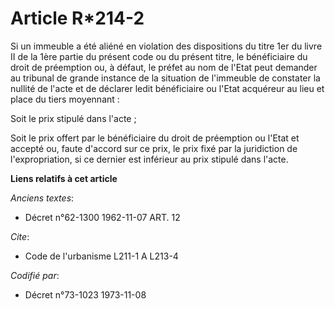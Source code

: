 # Article R*214-2

Si un immeuble a été aliéné en violation des dispositions du titre 1er du livre II de la 1ère partie du présent code ou du
présent titre, le bénéficiaire du droit de préemption ou, à défaut, le préfet au nom de l'Etat peut demander au tribunal de
grande instance de la situation de l'immeuble de constater la nullité de l'acte et de déclarer ledit bénéficiaire ou l'Etat
acquéreur au lieu et place du tiers moyennant :

Soit le prix stipulé dans l'acte ;

Soit le prix offert par le bénéficiaire du droit de préemption ou l'Etat et accepté ou, faute d'accord sur ce prix, le prix
fixé par la juridiction de l'expropriation, si ce dernier est inférieur au prix stipulé dans l'acte.

**Liens relatifs à cet article**

_Anciens textes_:

  - Décret n°62-1300 1962-11-07 ART. 12

_Cite_:

  - Code de l'urbanisme L211-1 A L213-4

_Codifié par_:

  - Décret n°73-1023 1973-11-08
